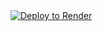 <a href="[https://render.com/deploy?repo=https://github.com/mochidukiyukimi/Yuki-Youtube-slim](https://github.com/nyanko3/testyuki.git)">
<img src="https://render.com/images/deploy-to-render-button.svg" alt="Deploy to Render">
</a>
